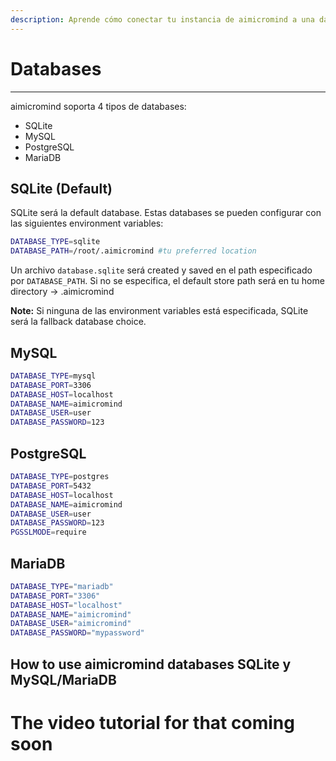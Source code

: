 ```yaml
---
description: Aprende cómo conectar tu instancia de aimicromind a una database
---
```


# Databases

***

aimicromind soporta 4 tipos de databases:

* SQLite
* MySQL
* PostgreSQL
* MariaDB

## SQLite (Default)

SQLite será la default database. Estas databases se pueden configurar con las siguientes environment variables:

```sh
DATABASE_TYPE=sqlite
DATABASE_PATH=/root/.aimicromind #tu preferred location
```

Un archivo `database.sqlite` será created y saved en el path especificado por `DATABASE_PATH`. Si no se especifica, el default store path será en tu home directory -> .aimicromind

**Note:** Si ninguna de las environment variables está especificada, SQLite será la fallback database choice.

## MySQL

```sh
DATABASE_TYPE=mysql
DATABASE_PORT=3306
DATABASE_HOST=localhost
DATABASE_NAME=aimicromind
DATABASE_USER=user
DATABASE_PASSWORD=123
```

## PostgreSQL

```sh
DATABASE_TYPE=postgres
DATABASE_PORT=5432
DATABASE_HOST=localhost
DATABASE_NAME=aimicromind
DATABASE_USER=user
DATABASE_PASSWORD=123
PGSSLMODE=require
```

## MariaDB

```bash
DATABASE_TYPE="mariadb"
DATABASE_PORT="3306"
DATABASE_HOST="localhost"
DATABASE_NAME="aimicromind"
DATABASE_USER="aimicromind"
DATABASE_PASSWORD="mypassword"
```

## How to use aimicromind databases SQLite y MySQL/MariaDB

# The video tutorial for that coming soon 
